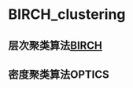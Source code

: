 # BIRCH_clustering

## 层次聚类算法[BIRCH](https://mp.weixin.qq.com/s?__biz=MzUyMTE2NDYxMQ==&mid=2247484637&idx=1&sn=aaded53390752fb7379530dca5691f4e&chksm=f9de06f1cea98fe7cf5ace59abc15936003c7528461c77ded81591e8ea970df8c0feab4d8f3b&token=1060840332&lang=zh_CN#rd)

## 密度聚类算法OPTICS
